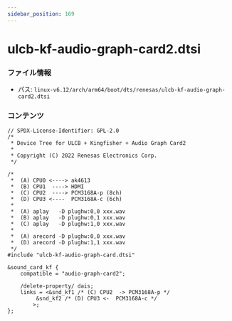 ```yaml
---
sidebar_position: 169
---
```

# ulcb-kf-audio-graph-card2.dtsi

### ファイル情報

- パス: `linux-v6.12/arch/arm64/boot/dts/renesas/ulcb-kf-audio-graph-card2.dtsi`

### コンテンツ

```dtsi
// SPDX-License-Identifier: GPL-2.0
/*
 * Device Tree for ULCB + Kingfisher + Audio Graph Card2
 *
 * Copyright (C) 2022 Renesas Electronics Corp.
 */

/*
 *	(A) CPU0 <----> ak4613
 *	(B) CPU1  ----> HDMI
 *	(C) CPU2  ----> PCM3168A-p (8ch)
 *	(D) CPU3 <----  PCM3168A-c (6ch)
 *
 *	(A) aplay   -D plughw:0,0 xxx.wav
 *	(B) aplay   -D plughw:0,1 xxx.wav
 *	(C) aplay   -D plughw:1,0 xxx.wav
 *
 *	(A) arecord -D plughw:0,0 xxx.wav
 *	(D) arecord -D plughw:1,1 xxx.wav
 */
#include "ulcb-kf-audio-graph-card.dtsi"

&sound_card_kf {
	compatible = "audio-graph-card2";

	/delete-property/ dais;
	links = <&snd_kf1 /* (C) CPU2  -> PCM3168A-p */
		 &snd_kf2 /* (D) CPU3 <-  PCM3168A-c */
		>;
};

```
